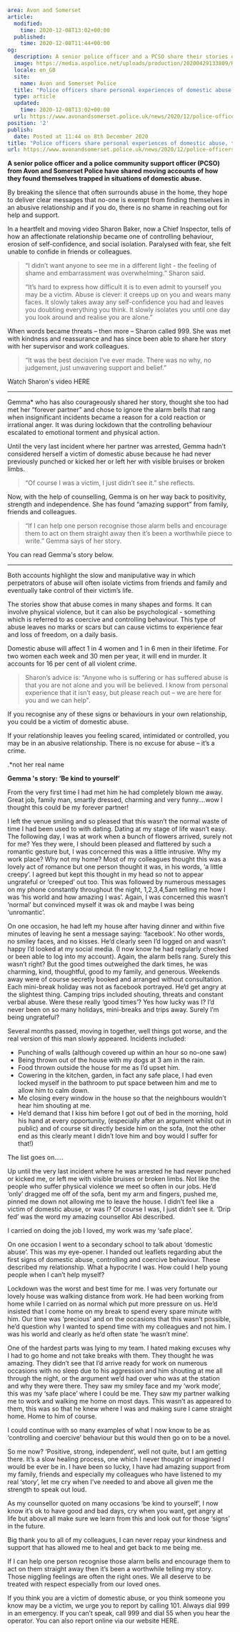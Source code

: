 ```yaml
area: Avon and Somerset
article:
  modified:
    time: 2020-12-08T13:02+00:00
  published:
    time: 2020-12-08T11:44+00:00
og:
  description: A senior police officer and a PCSO share their stories of domestic abuse&#8230;
  image: https://media.aspolice.net/uploads/production/20200429133809/HO_11369975_Domestic_Abuse_Hero_Post_Static_FB-05-1-e1588164078224.jpg
  locale: en_GB
  site:
    name: Avon and Somerset Police
  title: "Police officers share personal experiences of domestic abuse, telling victims: \u201CYou are not alone\u201D | Avon and Somerset Police"
  type: article
  updated:
    time: 2020-12-08T13:02+00:00
  url: https://www.avonandsomerset.police.uk/news/2020/12/police-officers-share-personal-experiences-of-domestic-abuse-telling-victims-you-are-not-alone/
position: '2'
publish:
  date: Posted at 11:44 on 8th December 2020
title: "Police officers share personal experiences of domestic abuse, telling victims: \u201CYou are not alone\u201D | Avon and Somerset Police"
url: https://www.avonandsomerset.police.uk/news/2020/12/police-officers-share-personal-experiences-of-domestic-abuse-telling-victims-you-are-not-alone/
```

**A senior police officer and a police community support officer (PCSO) from Avon and Somerset Police have shared moving accounts of how they found themselves trapped in situations of domestic abuse.**

By breaking the silence that often surrounds abuse in the home, they hope to deliver clear messages that no-one is exempt from finding themselves in an abusive relationship and if you do, there is no shame in reaching out for help and support.

In a heartfelt and moving video Sharon Baker, now a Chief Inspector, tells of how an affectionate relationship became one of controlling behaviour, erosion of self-confidence, and social isolation. Paralysed with fear, she felt unable to confide in friends or colleagues.

> “I didn’t want anyone to see me in a different light - the feeling of shame and embarrassment was overwhelming.” Sharon said.
>
> “It’s hard to express how difficult it is to even admit to yourself you may be a victim. Abuse is clever: it creeps up on you and wears many faces. It slowly takes away any self-confidence you had and leaves you doubting everything you think. It slowly isolates you until one day you look around and realise you are alone.”

When words became threats – then more – Sharon called 999. She was met with kindness and reassurance and has since been able to share her story with her supervisor and work colleagues.

> “It was the best decision I’ve ever made. There was no why, no judgement, just unwavering support and belief.”

Watch Sharon's video HERE

* * *

Gemma* who has also courageously shared her story, thought she too had met her “forever partner” and chose to ignore the alarm bells that rang when insignificant incidents became a reason for a cold reaction or irrational anger. It was during lockdown that the controlling behaviour escalated to emotional torment and physical action.

Until the very last incident where her partner was arrested, Gemma hadn’t considered herself a victim of domestic abuse because he had never previously punched or kicked her or left her with visible bruises or broken limbs.

> “Of course I was a victim, I just didn’t see it.” she reflects.

Now, with the help of counselling, Gemma is on her way back to positivity, strength and independence. She has found “amazing support” from family, friends and colleagues.

> “If I can help one person recognise those alarm bells and encourage them to act on them straight away then it’s been a worthwhile piece to write.” Gemma says of her story.

You can read Gemma's story below.

* * *

Both accounts highlight the slow and manipulative way in which perpetrators of abuse will often isolate victims from friends and family and eventually take control of their victim’s life.

The stories show that abuse comes in many shapes and forms. It can involve physical violence, but it can also be psychological - something which is referred to as coercive and controlling behaviour. This type of abuse leaves no marks or scars but can cause victims to experience fear and loss of freedom, on a daily basis.

Domestic abuse will affect 1 in 4 women and 1 in 6 men in their lifetime. For two women each week and 30 men per year, it will end in murder. It accounts for 16 per cent of all violent crime.

> Sharon’s advice is: “Anyone who is suffering or has suffered abuse is that you are not alone and you will be believed. I know from personal experience that it isn’t easy, but please reach out – we are here for you and we can help".

If you recognise any of these signs or behaviours in your own relationship, you could be a victim of domestic abuse.

If your relationship leaves you feeling scared, intimidated or controlled, you may be in an abusive relationship. There is no excuse for abuse – it’s a crime.

.*not her real name

**Gemma 's story: ‘Be kind to yourself’**

From the very first time I had met him he had completely blown me away. Great job, family man, smartly dressed, charming and very funny….wow I thought this could be my forever partner!

I left the venue smiling and so pleased that this wasn’t the normal waste of time I had been used to with dating. Dating at my stage of life wasn’t easy. The following day, I was at work when a bunch of flowers arrived, surely not for me? Yes they were, I should been pleased and flattered by such a romantic gesture but, I was concerned this was a little intrusive. Why my work place? Why not my home? Most of my colleagues thought this was a lovely act of romance but one person thought it was, in his words, ‘a little creepy’. I agreed but kept this thought in my head so not to appear ungrateful or ‘creeped’ out too. This was followed by numerous messages on my phone constantly throughout the night, 1,2,3,4,5am telling me how I was ‘his world and how amazing I was’. Again, I was concerned this wasn’t ‘normal’ but convinced myself it was ok and maybe I was being ‘unromantic’.

On one occasion, he had left my house after having dinner and within five minutes of leaving he sent a message saying: ‘facebook’. No other words, no smiley faces, and no kisses. He’d clearly seen I’d logged on and wasn’t happy I’d looked at my social media. (I now know he had regularly checked or been able to log into my account). Again, the alarm bells rang. Surely this wasn’t right? But the good times outweighed the dark times, he was charming, kind, thoughtful, good to my family, and generous. Weekends away were of course secretly booked and arranged without consultation. Each mini-break holiday was not as facebook portrayed. He’d get angry at the slightest thing. Camping trips included shouting, threats and constant verbal abuse. Were these really ‘good times’? Yes how lucky was I? I’d never been on so many holidays, mini-breaks and trips away. Surely I’m being ungrateful?

Several months passed, moving in together, well things got worse, and the real version of this man slowly appeared. Incidents included:

 * Punching of walls (although covered up within an hour so no-one saw)
 * Being thrown out of the house with my dogs at 3 am in the rain.
 * Food thrown outside the house for me as I’d upset him.
 * Cowering in the kitchen, garden, in fact any safe place, I had even locked myself in the bathroom to put space between him and me to allow him to calm down.
 * Me closing every window in the house so that the neighbours wouldn’t hear him shouting at me.
 * He’d demand that I kiss him before I got out of bed in the morning, hold his hand at every opportunity, (especially after an argument whilst out in public) and of course sit directly beside him on the sofa, (not the other end as this clearly meant I didn’t love him and boy would I suffer for that!)

The list goes on…..

Up until the very last incident where he was arrested he had never punched or kicked me, or left me with visible bruises or broken limbs. Not like the people who suffer physical violence we meet so often in our jobs. He’d ‘only’ dragged me off of the sofa, bent my arm and fingers, pushed me, pinned me down not allowing me to leave the house. I didn’t feel like a victim of domestic abuse, or was I?
Of course I was, I just didn’t see it. ‘Drip fed’ was the word my amazing counsellor Abi described.

I carried on doing the job I loved, my work was my ‘safe place’.

On one occasion I went to a secondary school to talk about ‘domestic abuse’. This was my eye-opener. I handed out leaflets regarding abut the first signs of domestic abuse, controlling and coercive behaviour. These described my relationship. What a hypocrite I was. How could I help young people when I can’t help myself?

Lockdown was the worst and best time for me. I was very fortunate our lovely house was walking distance from work. He had been working from home while I carried on as normal which put more pressure on us. He’d insisted that I come home on my break to spend every spare minute with him. Our time was ‘precious’ and on the occasions that this wasn’t possible, he’d question why I wanted to spend time with my colleagues and not him. I was his world and clearly as he’d often state ‘he wasn’t mine’.

One of the hardest parts was lying to my team. I hated making excuses why I had to go home and not take breaks with them. They thought he was amazing. They didn’t see that I’d arrive ready for work on numerous occasions with no sleep due to his aggression and him shouting at me all through the night, or the argument we’d had over who was at the station and why they were there. They saw my smiley face and my ‘work mode’, this was my ‘safe place’ where I could be me. They saw my partner walking me to work and walking me home on most days. This wasn’t as appeared to them, this was so that he knew where I was and making sure I came straight home. Home to him of course.

I could continue with so many examples of what I now know to be as ‘controlling and coercive’ behaviour but this would then go on to be a novel.

So me now? ‘Positive, strong, independent’, well not quite, but I am getting there. It’s a slow healing process, one which I never thought or imagined I would be ever be in. I have been so lucky, I have had amazing support from my family, friends and especially my colleagues who have listened to my real ‘story’, let me cry when I’ve needed to and above all given me the strength to speak out loud.

As my counsellor quoted on many occasions ‘be kind to yourself’, I now know it’s ok to have good and bad days, cry when you want, get angry at life but above all make sure we learn from this and look out for those ‘signs’ in the future.

Big thank you to all of my colleagues, I can never repay your kindness and support that has allowed me to heal and get back to me being me.

If I can help one person recognise those alarm bells and encourage them to act on them straight away then it’s been a worthwhile telling my story. Those niggling feelings are often the right ones. We all deserve to be treated with respect especially from our loved ones.

If you think you are a victim of domestic abuse, or you think someone you know may be a victim, we urge you to report by calling 101. Always dial 999 in an emergency. If you can’t speak, call 999 and dial 55 when you hear the operator. You can also report online via our website HERE.
